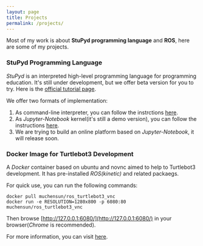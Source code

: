 ```yaml
---
layout: page
title: Projects
permalink: /projects/
---
```


Most of my work is about **StuPyd programming language** and **ROS**, here are some of my projects.

### StuPyd Programming Language
*StuPyd* is an interpreted high-level programming language for programming education. It's still under development, but we offer beta version for you to try. Here is the [official tutorial page](https://stupyd.github.io/tutorial/).

We offer two formats of implementation:

1. As command-line interpreter, you can follow the instrctions [here](https://github.com/StuPyd/stupyd-lang).
2. As *Jupyter-Notebook* kernel(it's still a demo version), you can follow the instructions [here](https://github.com/StuPyd/demo-kernel).
3. We are trying to build an online platform based on *Jupyter-Notebook*, it will release soon.

### Docker Image for Turtlebot3 Development
A *Docker* container based on ubuntu and novnc aimed to help to Turtlebot3 development. It has pre-installed *ROS(kinetic)* and related packaegs.

For quick use, you can run the following commands:
```
docker pull muchensun/ros_turtlebot3_vnc
docker run -e RESOLUTION=1280x800 -p 6080:80 muchensun/ros_turtlebot3_vnc
```
Then browse [http://127.0.0.1:6080/](http://127.0.0.1:6080/) in your browser(*Chrome* is recommended).

For more information, you can visit [here](https://github.com/MuchenSun/ros_turtlebot3_vnc).